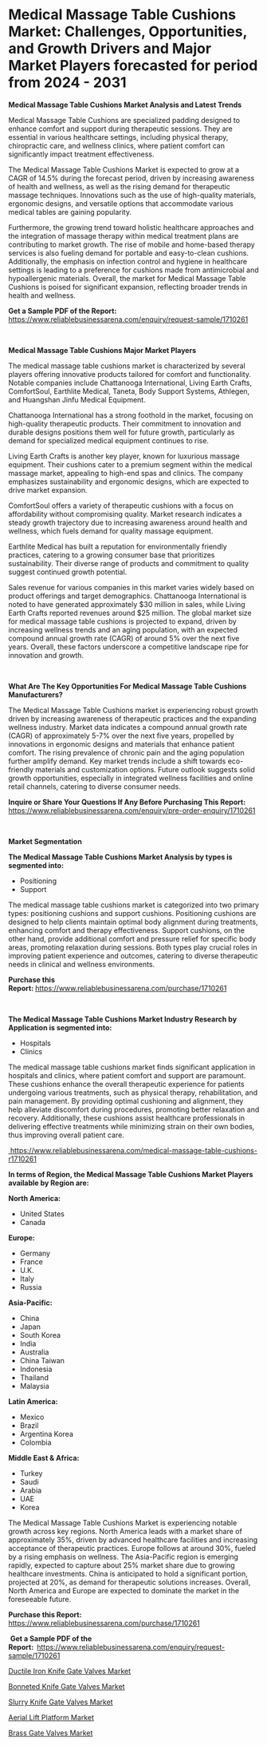<p><h1>Medical Massage Table Cushions Market: Challenges, Opportunities, and Growth Drivers and Major Market Players forecasted for period from 2024 - 2031</h1></p><p><strong>Medical Massage Table Cushions Market Analysis and Latest Trends</strong></p>
<p><p>Medical Massage Table Cushions are specialized padding designed to enhance comfort and support during therapeutic sessions. They are essential in various healthcare settings, including physical therapy, chiropractic care, and wellness clinics, where patient comfort can significantly impact treatment effectiveness. </p><p>The Medical Massage Table Cushions Market is expected to grow at a CAGR of 14.5% during the forecast period, driven by increasing awareness of health and wellness, as well as the rising demand for therapeutic massage techniques. Innovations such as the use of high-quality materials, ergonomic designs, and versatile options that accommodate various medical tables are gaining popularity. </p><p>Furthermore, the growing trend toward holistic healthcare approaches and the integration of massage therapy within medical treatment plans are contributing to market growth. The rise of mobile and home-based therapy services is also fueling demand for portable and easy-to-clean cushions. Additionally, the emphasis on infection control and hygiene in healthcare settings is leading to a preference for cushions made from antimicrobial and hypoallergenic materials. Overall, the market for Medical Massage Table Cushions is poised for significant expansion, reflecting broader trends in health and wellness.</p></p>
<p><strong>Get a Sample PDF of the Report:&nbsp;</strong> <a href="https://www.reliablebusinessarena.com/enquiry/request-sample/1710261?utm_campaign=1726&utm_medium=2&utm_source=Github&utm_content=ia&utm_term=22102024&utm_id=medical-massage-table-cushions">https://www.reliablebusinessarena.com/enquiry/request-sample/1710261</a></p>
<p>&nbsp;</p>
<p><strong>Medical Massage Table Cushions Major Market Players</strong></p>
<p><p>The medical massage table cushions market is characterized by several players offering innovative products tailored for comfort and functionality. Notable companies include Chattanooga International, Living Earth Crafts, ComfortSoul, Earthlite Medical, Taneta, Body Support Systems, Athlegen, and Huangshan Jinfu Medical Equipment.</p><p>Chattanooga International has a strong foothold in the market, focusing on high-quality therapeutic products. Their commitment to innovation and durable designs positions them well for future growth, particularly as demand for specialized medical equipment continues to rise. </p><p>Living Earth Crafts is another key player, known for luxurious massage equipment. Their cushions cater to a premium segment within the medical massage market, appealing to high-end spas and clinics. The company emphasizes sustainability and ergonomic designs, which are expected to drive market expansion.</p><p>ComfortSoul offers a variety of therapeutic cushions with a focus on affordability without compromising quality. Market research indicates a steady growth trajectory due to increasing awareness around health and wellness, which fuels demand for quality massage equipment. </p><p>Earthlite Medical has built a reputation for environmentally friendly practices, catering to a growing consumer base that prioritizes sustainability. Their diverse range of products and commitment to quality suggest continued growth potential.</p><p>Sales revenue for various companies in this market varies widely based on product offerings and target demographics. Chattanooga International is noted to have generated approximately $30 million in sales, while Living Earth Crafts reported revenues around $25 million. The global market size for medical massage table cushions is projected to expand, driven by increasing wellness trends and an aging population, with an expected compound annual growth rate (CAGR) of around 5% over the next five years. Overall, these factors underscore a competitive landscape ripe for innovation and growth.</p></p>
<p>&nbsp;</p>
<p><strong>What Are The Key Opportunities For Medical Massage Table Cushions Manufacturers?</strong></p>
<p><p>The Medical Massage Table Cushions market is experiencing robust growth driven by increasing awareness of therapeutic practices and the expanding wellness industry. Market data indicates a compound annual growth rate (CAGR) of approximately 5-7% over the next five years, propelled by innovations in ergonomic designs and materials that enhance patient comfort. The rising prevalence of chronic pain and the aging population further amplify demand. Key market trends include a shift towards eco-friendly materials and customization options. Future outlook suggests solid growth opportunities, especially in integrated wellness facilities and online retail channels, catering to diverse consumer needs.</p></p>
<p><strong>Inquire or Share Your Questions If Any Before Purchasing This Report:</strong> <a href="https://www.reliablebusinessarena.com/enquiry/pre-order-enquiry/1710261?utm_campaign=1726&utm_medium=2&utm_source=Github&utm_content=ia&utm_term=22102024&utm_id=medical-massage-table-cushions">https://www.reliablebusinessarena.com/enquiry/pre-order-enquiry/1710261</a></p>
<p>&nbsp;</p>
<p><strong>Market Segmentation</strong></p>
<p><strong>The Medical Massage Table Cushions Market Analysis by types is segmented into:</strong></p>
<p><ul><li>Positioning</li><li>Support</li></ul></p>
<p><p>The medical massage table cushions market is categorized into two primary types: positioning cushions and support cushions. Positioning cushions are designed to help clients maintain optimal body alignment during treatments, enhancing comfort and therapy effectiveness. Support cushions, on the other hand, provide additional comfort and pressure relief for specific body areas, promoting relaxation during sessions. Both types play crucial roles in improving patient experience and outcomes, catering to diverse therapeutic needs in clinical and wellness environments.</p></p>
<p><strong>Purchase this Report:&nbsp;</strong><a href="https://www.reliablebusinessarena.com/purchase/1710261?utm_campaign=1726&utm_medium=2&utm_source=Github&utm_content=ia&utm_term=22102024&utm_id=medical-massage-table-cushions">https://www.reliablebusinessarena.com/purchase/1710261</a></p>
<p>&nbsp;</p>
<p><strong>The Medical Massage Table Cushions Market Industry Research by Application is segmented into:</strong></p>
<p><ul><li>Hospitals</li><li>Clinics</li></ul></p>
<p><p>The medical massage table cushions market finds significant application in hospitals and clinics, where patient comfort and support are paramount. These cushions enhance the overall therapeutic experience for patients undergoing various treatments, such as physical therapy, rehabilitation, and pain management. By providing optimal cushioning and alignment, they help alleviate discomfort during procedures, promoting better relaxation and recovery. Additionally, these cushions assist healthcare professionals in delivering effective treatments while minimizing strain on their own bodies, thus improving overall patient care.</p></p>
<p><a href="https://www.reliablebusinessarena.com/medical-massage-table-cushions-r1710261?utm_campaign=1726&utm_medium=2&utm_source=Github&utm_content=ia&utm_term=22102024&utm_id=medical-massage-table-cushions">&nbsp;https://www.reliablebusinessarena.com/medical-massage-table-cushions-r1710261</a></p>
<p><strong>In terms of Region, the Medical Massage Table Cushions Market Players available by Region are:</strong></p>
<p>
    <p> <strong> North America: </strong>
        <ul>
            <li>United States</li>
            <li>Canada</li>
        </ul>
        </p> 
    <p> <strong> Europe: </strong>
        <ul>
            <li>Germany</li>
            <li>France</li>
            <li>U.K.</li>
            <li>Italy</li>
            <li>Russia</li>
        </ul>
        </p> 
    <p> <strong> Asia-Pacific: </strong>
        <ul>
            <li>China</li>
            <li>Japan</li>
            <li>South Korea</li>
            <li>India</li>
            <li>Australia</li>
            <li>China Taiwan</li>
            <li>Indonesia</li>
            <li>Thailand</li>
            <li>Malaysia</li>
        </ul>
        </p> 
    <p> <strong> Latin America: </strong>
        <ul>
            <li>Mexico</li>
            <li>Brazil</li>
            <li>Argentina Korea</li>
            <li>Colombia</li>
        </ul>
        </p> 
    <p> <strong> Middle East & Africa: </strong>
        <ul>
            <li>Turkey</li>
            <li>Saudi</li>
            <li>Arabia</li>
            <li>UAE</li>
            <li>Korea</li>
        </ul>
    </p>
    </p>
<p><p>The Medical Massage Table Cushions Market is experiencing notable growth across key regions. North America leads with a market share of approximately 35%, driven by advanced healthcare facilities and increasing acceptance of therapeutic practices. Europe follows at around 30%, fueled by a rising emphasis on wellness. The Asia-Pacific region is emerging rapidly, expected to capture about 25% market share due to growing healthcare investments. China is anticipated to hold a significant portion, projected at 20%, as demand for therapeutic solutions increases. Overall, North America and Europe are expected to dominate the market in the foreseeable future.</p></p>
<p><strong>Purchase this Report: </strong><a href="https://www.reliablebusinessarena.com/purchase/1710261?utm_campaign=1726&utm_medium=2&utm_source=Github&utm_content=ia&utm_term=22102024&utm_id=medical-massage-table-cushions">https://www.reliablebusinessarena.com/purchase/1710261</a></p>
<p>&nbsp;<strong>Get a Sample PDF of the Report:&nbsp;&nbsp;</strong><a href="https://www.reliablebusinessarena.com/enquiry/request-sample/1710261?utm_campaign=1726&utm_medium=2&utm_source=Github&utm_content=ia&utm_term=22102024&utm_id=medical-massage-table-cushions">https://www.reliablebusinessarena.com/enquiry/request-sample/1710261</a></p>
<p><strong></strong></p>
<p><p><a href="https://www.linkedin.com/pulse/ductile-iron-knife-gate-valves-market-research-report-exploring-klqve?utm_campaign=1726&utm_medium=2&utm_source=Github&utm_content=ia&utm_term=22102024&utm_id=medical-massage-table-cushions">Ductile Iron Knife Gate Valves Market</a></p><p><a href="https://www.linkedin.com/pulse/bonneted-knife-gate-valves-market-pulse-149-expansion-blueprint-zz9ae?utm_campaign=1726&utm_medium=2&utm_source=Github&utm_content=ia&utm_term=22102024&utm_id=medical-massage-table-cushions">Bonneted Knife Gate Valves Market</a></p><p><a href="https://www.linkedin.com/pulse/strategic-forecast-slurry-knife-gate-valves-market-growth-adpre?utm_campaign=1726&utm_medium=2&utm_source=Github&utm_content=ia&utm_term=22102024&utm_id=medical-massage-table-cushions">Slurry Knife Gate Valves Market</a></p><p><a href="https://issuu.com/reportprime-2/docs/aerial-lift-platform-market-size-20_5b3bff0347d714?utm_campaign=1726&utm_medium=2&utm_source=Github&utm_content=ia&utm_term=22102024&utm_id=medical-massage-table-cushions">Aerial Lift Platform Market</a></p><p><a href="https://www.linkedin.com/pulse/brass-gate-valves-market-growth-outlook-from-2024-2031-projecting-r4xoe?utm_campaign=1726&utm_medium=2&utm_source=Github&utm_content=ia&utm_term=22102024&utm_id=medical-massage-table-cushions">Brass Gate Valves Market</a></p></p>